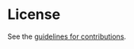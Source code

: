 # License

See the
[guidelines for contributions](https://github.com/ameyand/PDMv2/blob/main/CONTRIBUTING.md).

